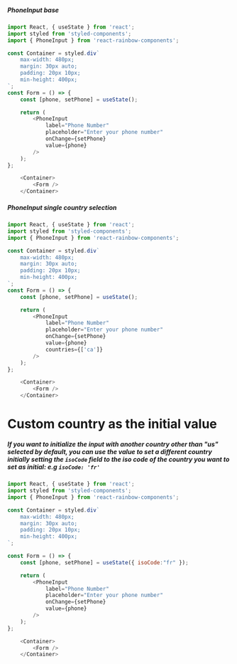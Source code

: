 ##### PhoneInput base

```js
import React, { useState } from 'react';
import styled from 'styled-components';
import { PhoneInput } from 'react-rainbow-components';

const Container = styled.div`
    max-width: 480px;
    margin: 30px auto;
    padding: 20px 10px;
    min-height: 400px;
`;
const Form = () => {
    const [phone, setPhone] = useState();

    return (
        <PhoneInput
            label="Phone Number"
            placeholder="Enter your phone number"
            onChange={setPhone}
            value={phone}
        />
    );
};

    <Container>
        <Form />
    </Container>
```

##### PhoneInput single country selection

```js
import React, { useState } from 'react';
import styled from 'styled-components';
import { PhoneInput } from 'react-rainbow-components';

const Container = styled.div`
    max-width: 480px;
    margin: 30px auto;
    padding: 20px 10px;
    min-height: 400px;
`;
const Form = () => {
    const [phone, setPhone] = useState();

    return (
        <PhoneInput
            label="Phone Number"
            placeholder="Enter your phone number"
            onChange={setPhone}
            value={phone}
            countries={['ca']}
        />
    );
};

    <Container>
        <Form />
    </Container>
```

# Custom country as the initial value
##### If you want to initialize the input with another country other than "us" selected by default, you can use the value to set a different country initially setting the `isoCode` field to the iso code of the country you want to set as initial: e.g `isoCode: 'fr'`

```js
import React, { useState } from 'react';
import styled from 'styled-components';
import { PhoneInput } from 'react-rainbow-components';

const Container = styled.div`
    max-width: 480px;
    margin: 30px auto;
    padding: 20px 10px;
    min-height: 400px;
`;

const Form = () => {
    const [phone, setPhone] = useState({ isoCode:"fr" });

    return (
        <PhoneInput
            label="Phone Number"
            placeholder="Enter your phone number"
            onChange={setPhone}
            value={phone}
        />
    );
};

    <Container>
        <Form />
    </Container>
```
